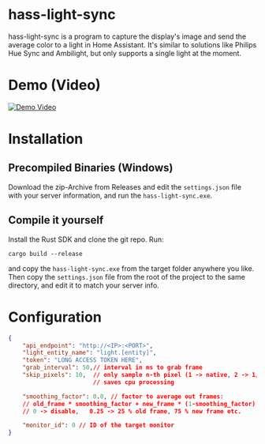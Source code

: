 # hass-light-sync

hass-light-sync is a program to capture the display's image and send the average color to a light in Home Assistant. It's similar to solutions like Philips Hue Sync and Ambilight, but only supports a single light at the moment.

# Demo (Video)
[![Demo Video](https://img.youtube.com/vi/iO3uI8IiNZM/0.jpg)](https://youtu.be/iO3uI8IiNZM)

# Installation

## Precompiled Binaries (Windows)
Download the zip-Archive from Releases and edit the `settings.json` file with your server information, and run the `hass-light-sync.exe`.

## Compile it yourself
Install the Rust SDK and clone the git repo. Run:

    cargo build --release 

and copy the `hass-light-sync.exe` from the target folder anywhere you like. Then copy the `settings.json` file from the root of the project to the same directory, and edit it to match your server info.

# Configuration

```json
{
    "api_endpoint": "http://<IP>:<PORT>", 
    "light_entity_name": "light.[entity]",
    "token": "LONG ACCESS TOKEN HERE",  
    "grab_interval": 50,// interval in ms to grab frame
    "skip_pixels": 10,  // only sample n-th pixel (1 -> native, 2 -> 1/2 res etc.)
                        // saves cpu processing

    "smoothing_factor": 0.0, // factor to average out frames:
    // old_frame * smoothing_factor + new_frame * (1-smoothing_factor)   
    // 0 -> disable,   0.25 -> 25 % old frame, 75 % new frame etc.

    "monitor_id": 0 // ID of the target monitor
}
```
